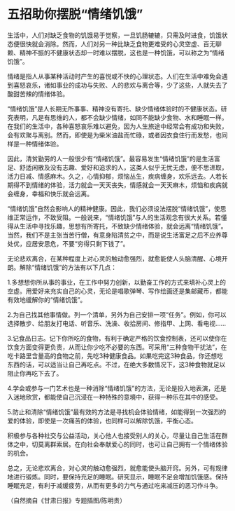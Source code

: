 # 五招助你摆脱“情绪饥饿”

生活中，人们对缺乏食物的饥饿易于觉察，一旦饥肠辘辘，只需及时进食，饥饿状态便很快就会消除。然而，人们对另一种比缺乏食物更难受的心灵空虚、百无聊赖、精神不振的不健康状态却一时难以摆脱，这也是一种饥饿，可以称之为“情绪饥饿”。

情绪是指人从事某种活动时产生的喜悦或不快的心理状态。人们在生活中难免会遇到喜怒哀乐，诸如事业的成功与失败、人的悲欢与离合等，少了这些，人就失去了酸甜苦辣的情绪体验。

“情绪饥饿”是人长期无所事事、精神没有寄托、缺少情绪体验时的不健康状态。研究表明，凡是有思维的人，都不会缺少情绪，如同不能缺少食物、水和睡眠一样。在我们的生活中，各种喜怒哀乐难以避免，因为人生旅途中经常会有成功和失败，会有欢聚与离别。然而，即使是为柴米油盐而忙碌，或者因衣食住行而发愁，也同样是一种情绪体验。

因此，清贫勤劳的人一般很少有“情绪饥饿”。最容易发生“情绪饥饿”的是生活富足、舒适闲散及没有志趣、爱好和追求的人，这类人似乎无忧无虑，便不思进取，活力日减、情感麻木。久之，心情抑郁，烦恼丛生，疾病缠身，欢乐远去。人若长期得不到情绪的体验，活力就会一天天丧失，情感就会一天天麻木，烦恼和疾病就会缠身，幸福和快乐就会远离。

“情绪饥饿”自然会影响人的精神健康。因此，我们必须设法摆脱“情绪饥饿”，使思维正常运作，不致受阻。一般说来，“情绪饥饿”与人的生活观念有很大关系。若懂得从生活中寻找乐趣，思想有所寄托，不致缺少情绪体验，就会远离“情绪饥饿”。当然，我们不是主张当苦行僧，有意身陷清贫之中，而是说生活富足之后不应养尊处优，应居安思危，不要“穷得只剩下钱了”。

无论悲欢离合，在某种程度上对心灵的触动愈强烈，就愈能使人头脑清醒、心境开朗。解除“情绪饥饿”的方法有以下几点：

1.多想想你所从事的事业，在工作中努力创新，以勤奋工作的方式来填补心灵上的空虚。用爱好来充实自己的心灵，无论是唱歌弹琴、写作绘画还是集邮藏币，都能有效地缓解你的“情绪饥饿”。

2.为自己找其他事情做。列一个清单，另外为自己安排一项“任务”。例如，你可以选择散步、给朋友打电话、听音乐、洗澡、收拾房间、修指甲、上网、看电视……

3.记食品日志。记下你所吃的食物，有利于确定严格的饮食控制表，还可以使你在饮食方面变得更负责，从而让你少吃不必要的东西。可采用“三种食物干扰法”，在吃卡路里含量高的食物之前，先吃3种健康食品。如果吃完这3种食品，你还想吃东西的话，可以适当让自己再吃点。不过，在绝大多数情况下，这3种食物就足以阻止你再吃下去了。

4.学会或参与一门艺术也是一种消除“情绪饥饿”的方法，无论是投入地表演，还是入迷地欣赏，都能使自己沉浸在一种特殊的意境中，获得一种乐在其中的感受。

5.防止和清除“情绪饥饿”最有效的方法是寻找机会体验情绪，如能得到一次强烈的爱的体验，即使是一次痛苦的体验，也同样可以解除饥饿，平衡心态。

积极参与各种社交与公益活动，关心他人也接受别人的关心，尽量让自己生活在群体之中，切莫离群索居。在向社会奉献爱心的同时，也可让自己拥有一个情绪体验的机会。

总之，无论悲欢离合，对心灵的触动愈强烈，就愈能使头脑开窍。另外，可有规律地进行锻炼。同时，要保持充足的睡眠。研究显示，睡眠不足会增加饥饿感。保持睡眠充足，有利于减缓疲劳，从而有更多的力气与通过吃来减压的恶习作斗争。

（自然摘自《甘肃日报》专题插图/陈明贵）